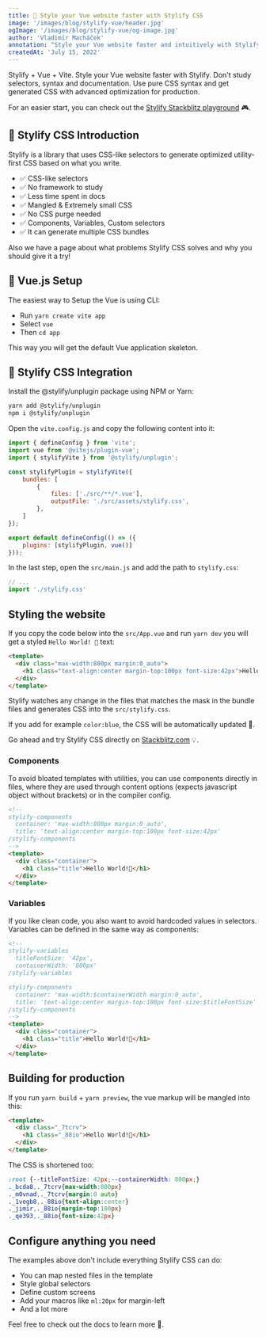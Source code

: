 ```yaml
---
title: 🚀 Style your Vue website faster with Stylify CSS
image: '/images/blog/stylify-vue/header.jpg'
ogImage: '/images/blog/stylify-vue/og-image.jpg'
author: 'Vladimír Macháček'
annotation: "Style your Vue website faster and intuitively with Stylify."
createdAt: 'July 15, 2022'
---
```

<nuxt-link to="/">Stylify</nuxt-link> + Vue + Vite. Style your Vue website faster with Stylify. Don't study selectors, syntax and documentation. Use pure CSS syntax and get generated CSS with advanced optimization for production.

For an easier start, you can check out the [Stylify Stackblitz playground](https://stackblitz.com/edit/stylify-vitejs-vue-template?devtoolsheight=33&file=src%2FApp.vue) 🎮.

## 💎 Stylify CSS Introduction
<nuxt-link to="/">Stylify</nuxt-link> is a library that uses CSS-like selectors to generate optimized utility-first CSS based on what you write.

- ✅ CSS-like selectors
- ✅ No framework to study
- ✅ Less time spent in docs
- ✅ Mangled & Extremely small CSS
- ✅ No CSS purge needed
- ✅ Components, Variables, Custom selectors
- ✅ It can generate multiple CSS bundles

Also we have a page about <nuxt-link to="/docs/get-started/why-stylify-css">what problems Stylify CSS solves and why you should give it a try!</nuxt-link>

## 🚀 Vue.js Setup
The easiest way to Setup the Vue is using CLI:
- Run `yarn create vite app`
- Select `vue`
- Then `cd app`

This way you will get the default Vue application skeleton.

## 🔌 Stylify CSS Integration
Install the <nuxt-link to="/docs/unplugin">@stylify/unplugin</nuxt-link> package using NPM or Yarn:

```bash
yarn add @stylify/unplugin
npm i @stylify/unplugin
```

Open the `vite.config.js` and copy the following content into it:

```js
import { defineConfig } from 'vite';
import vue from '@vitejs/plugin-vue';
import { stylifyVite } from '@stylify/unplugin';

const stylifyPlugin = stylifyVite({
	bundles: [
		{
			files: ['./src/**/*.vue'],
			outputFile: './src/assets/stylify.css',
		},
	]
});

export default defineConfig(() => ({
    plugins: [stylifyPlugin, vue()]
}));

```

In the last step, open the `src/main.js` and add the path to `stylify.css`:

```js
// ...
import './stylify.css'
```

## Styling the website
If you copy the code below into the `src/App.vue` and run `yarn dev` you will get a styled `Hello World! 🎉` text:

```html
<template>
  <div class="max-width:800px margin:0_auto">
    <h1 class="text-align:center margin-top:100px font-size:42px">Hello World!🤩</h1>
  </div>
</template>
```

Stylify watches any change in the files that matches the mask in the bundle files and generates CSS into the `src/stylify.css`.

If you add for example `color:blue`, the CSS will be automatically updated 🎉.

Go ahead and try Stylify CSS directly on [Stackblitz.com](https://stackblitz.com/edit/stylify-vitejs-vue-template?devtoolsheight=33&file=src%2FApp.vue) 💡.

### Components
To avoid bloated templates with utilities, you can use
components directly in files, where they are used through <nuxt-link to="/docs/get-started#defining-a-component">content options</nuxt-link> (expects javascript object without brackets) or in the <nuxt-link to="/docs/get-started#defining-a-component">compiler config</nuxt-link>.

```html
<!--
stylify-components
  container: 'max-width:800px margin:0_auto',
  title: 'text-align:center margin-top:100px font-size:42px'
/stylify-components
-->
<template>
  <div class="container">
    <h1 class="title">Hello World!🤩</h1>
  </div>
</template>
```

### Variables
If you like clean code, you also want to avoid hardcoded values in selectors. <nuxt-link to="/docs/get-started#adding-a-variable">Variables</nuxt-link> can be defined in the same way as components:

```html
<!--
stylify-variables
  titleFontSize: '42px',
  containerWidth: '800px'
/stylify-variables

stylify-components
  container: 'max-width:$containerWidth margin:0_auto',
  title: 'text-align:center margin-top:100px font-size:$titleFontSize'
/stylify-components
-->
<template>
  <div class="container">
    <h1 class="title">Hello World!🤩</h1>
  </div>
</template>
```

## Building for production
If you run `yarn build` + `yarn preview`, the vue markup will be mangled into this:

```html
<template>
  <div class="_7tcrv">
    <h1 class="_88io">Hello World!🤩</h1>
  </div>
</template>
```

The CSS is shortened too:
```css
:root {--titleFontSize: 42px;--containerWidth: 800px;}
._bcda8,._7tcrv{max-width:800px}
._m0vnad,._7tcrv{margin:0 auto}
._1vegb8,._88io{text-align:center}
._jimir,._88io{margin-top:100px}
._qe393,._88io{font-size:42px}
```

## Configure anything you need
The examples above don't include everything Stylify CSS can do:
- You can map <nuxt-link to="/docs/bundler#files-content-option">nested files</nuxt-link> in the template
- Style <nuxt-link to="/docs/stylify/compiler#customselectors">global selectors</nuxt-link>
- Define <nuxt-link to="/docs/stylify/compiler#screens">custom screens</nuxt-link>
- Add <nuxt-link to="/docs/stylify/compiler#macros">your macros</nuxt-link> like `ml:20px` for margin-left
- And a lot more

Feel free to <nuxt-link to="/docs/get-started">check out the docs</nuxt-link> to learn more 💎.
